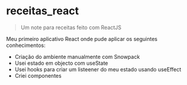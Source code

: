 # receitas_react
> Um note para receitas feito com ReactJS

Meu primeiro aplicativo React onde pude aplicar os seguintes conhecimentos:
 - Criação do ambiente manualmente com Snowpack
 - Usei estado em objecto com useState
 - Usei hooks para criar um listeener do meu estado usando useEffect
 - Criei componentes
